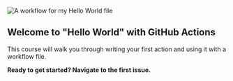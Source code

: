 ![A workflow for my Hello World file](https://github.com/mohanprasath/hello-github-actions/workflows/A%20workflow%20for%20my%20Hello%20World%20file/badge.svg)

## Welcome to "Hello World" with GitHub Actions

This course will walk you through writing your first action and using it with a workflow file. 

**Ready to get started? Navigate to the first issue.**
